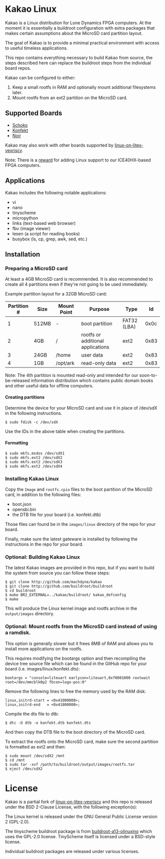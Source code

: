 # Kakao Linux

Kakao is a Linux distribution for Lone Dynamics FPGA computers. At the moment it is essentially a buildroot configuration with extra packages that makes certain assumptions about the MicroSD card partition layout.

The goal of Kakao is to provide a minimal practical environment with access to useful timeless applications.

This repo contains everything necessary to build Kakao from source, the steps described here can replace the buildroot steps from the individual board repos.

Kakao can be configured to either:

  1. Keep a small rootfs in RAM and optionally mount additional filesystems later.
  2. Mount rootfs from an ext2 partition on the MicroSD card.

## Supported Boards

  - [Schoko](https://machdyne.com/product/schoko-computer)
  - [Konfekt](https://machdyne.com/product/konfekt-computer)
  - [Noir](https://machdyne.com/product/noir-computer)

Kakao may also work with other boards supported by [linux-on-litex-vexriscv](https://github.com/litex-hub/linux-on-litex-vexriscv).

Note: There is a [reward](https://machdyne.com/bounties/) for adding Linux support to our ICE40HX-based FPGA computers.

## Applications

Kakao includes the following notable applications:

  - vi
  - nano
  - tinyscheme
  - micropython
  - links (text-based web browser)
  - fbv (image viewer)
  - lesen (a script for reading books)
  - busybox (ls, cp, grep, awk, sed, etc.)

## Installation

### Preparing a MicroSD card

At least a 4GB MicroSD card is recommended. It is also recommended to create all 4 partitions even if they're not going to be used immediately.

Example partition layout for a 32GB MicroSD card:

| Partition # | Size | Mount Point | Purpose | Type | Id |
| ------------| ---- | ----------- | ------- | ---- | -- |
| 1 | 512MB | - | boot partition | FAT32 (LBA) | 0x0c |
| 2 | 4GB | / | rootfs or additional applications | ext2 | 0x83 |
| 3 | 24GB | /home | user data | ext2 | 0x83 |
| 4 | 1GB | /opt/ark | read-only data | ext2 | 0x83 |

Note: The 4th partition is mounted read-only and intended for our soon-to-be-released information distribution which contains public domain books and other useful data for offline computers.

#### Creating partitions

Determine the device for your MicroSD card and use it in place of /dev/sdX in the following instructions.

```
$ sudo fdisk -c /dev/sdX
```

Use the IDs in the above table when creating the partitions.

#### Formatting

```
$ sudo mkfs.msdos /dev/sdX1
$ sudo mkfs.ext2 /dev/sdX2
$ sudo mkfs.ext2 /dev/sdX3
$ sudo mkfs.ext2 /dev/sdX4
```

### Installing Kakao Linux

Copy the `Image` and `rootfs.cpio` files to the boot partition of the MicroSD card, in addition to the following files:

  - boot.json
  - opensbi.bin
  - the DTB file for your board (i.e. konfekt.dtb)

Those files can found be in the `images/linux` directory of the repo for your board.

Finally, make sure the latest gateware is installed by following the instructions in the repo for your board.

### Optional: Building Kakao Linux

The latest Kakao images are provided in this repo, but if you want to build the system from source you can follow these steps:

```
$ git clone http://github.com/machdyne/kakao
$ git clone http://github.com/buildroot/buildroot
$ cd buildroot
$ make BR2_EXTERNAL=../kakao/buildroot/ kakao_defconfig
$ make
```

This will produce the Linux kernel image and rootfs archive in the `output/images` directory.

### Optional: Mount rootfs from the MicroSD card instead of using a ramdisk.

This option is generally slower but it frees 8MB of RAM and allows you to install more applications on the rootfs.

This requires modifying the bootargs option and then recompiling the device tree source file which can be found in the GitHub repo for your board (i.e. images/linux/konfekt.dts):

```
bootargs = "console=liteuart earlycon=liteuart,0xf0001000 rootwait root=/dev/mmcblk0p2 fbcon=logo-pos:0"
```

Remove the following lines to free the memory used by the RAM disk:

```
linux,initrd-start = <0x41000000>;
linux,initrd-end   = <0x41800000>;
```

Compile the dts file to dtb:

```
$ dtc -O dtb -o konfekt.dtb konfekt.dts
```

And then copy the DTB file to the boot directory of the MicroSD card.

To extract the rootfs onto the MicroSD card, make sure the second partition is formatted as ext2 and then:

```
$ sudo mount /dev/sdX2 /mnt
$ cd /mnt
$ sudo tar -xvf /path/to/buildroot/output/images/rootfs.tar
$ eject /dev/sdX2
```

# License

Kakao is a partial fork of [linux-on-litex-vexriscv](https://github.com/litex-hub/linux-on-litex-vexriscv) and this repo is released under the BSD 2-Clause License, with the following exception(s):

The Linux kernel is released under the GNU General Public License version 2 (GPL-2.0).

The tinyscheme buildroot package is from [buildroot-a13-olinuxino](https://github.com/m039/buildroot-a13-olinuxino) which uses the GPL-2.0 license. TinyScheme itself is licensed under a BSD-style license.

Individual buildroot packages are released under various licenses.
